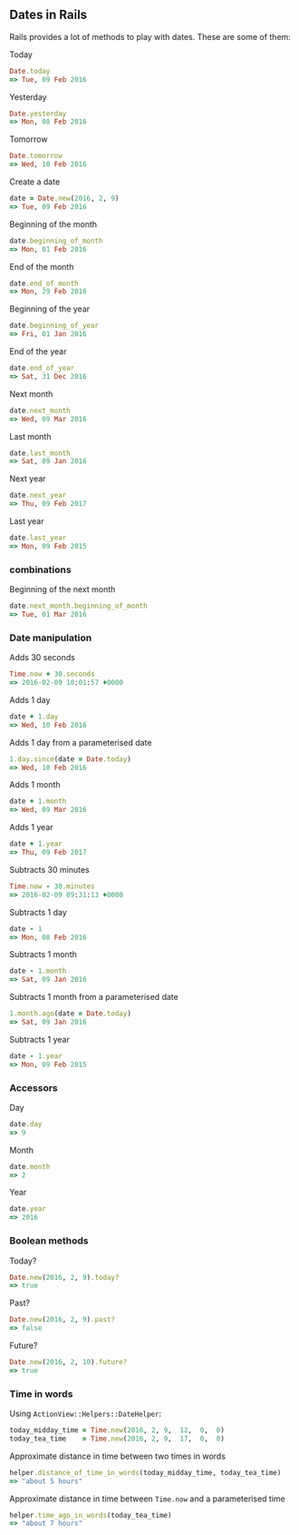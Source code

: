 ## Dates in Rails

Rails provides a lot of methods to play with dates. These are some of them:

Today
```ruby
Date.today
=> Tue, 09 Feb 2016
```

Yesterday
```ruby
Date.yesterday
=> Mon, 08 Feb 2016
```

Tomorrow
```ruby
Date.tomorrow
=> Wed, 10 Feb 2016
```

Create a date
```ruby
date = Date.new(2016, 2, 9)
=> Tue, 09 Feb 2016
```

Beginning of the month
```ruby
date.beginning_of_month
=> Mon, 01 Feb 2016
```

End of the month
```ruby
date.end_of_month
=> Mon, 29 Feb 2016
```

Beginning of the year
```ruby
date.beginning_of_year
=> Fri, 01 Jan 2016
```

End of the year
```ruby
date.end_of_year
=> Sat, 31 Dec 2016
```

Next month
```ruby
date.next_month
=> Wed, 09 Mar 2016
```

Last month
```ruby
date.last_month
=> Sat, 09 Jan 2016
```

Next year
```ruby
date.next_year
=> Thu, 09 Feb 2017
```

Last year
```ruby
date.last_year
=> Mon, 09 Feb 2015
```

### combinations

Beginning of the next month
```ruby
date.next_month.beginning_of_month
=> Tue, 01 Mar 2016
```


### Date manipulation

Adds 30 seconds
```ruby
Time.now + 30.seconds
=> 2016-02-09 10:01:57 +0000
```

Adds 1 day
```ruby
date + 1.day
=> Wed, 10 Feb 2016
```

Adds 1 day from a parameterised date
```ruby
1.day.since(date = Date.today)
=> Wed, 10 Feb 2016
```

Adds 1 month
```ruby
date + 1.month
=> Wed, 09 Mar 2016
```

Adds 1 year
```ruby
date + 1.year
=> Thu, 09 Feb 2017
```

Subtracts 30 minutes
```ruby
Time.now - 30.minutes
=> 2016-02-09 09:31:13 +0000
```

Subtracts 1 day
```ruby
date - 1
=> Mon, 08 Feb 2016
```

Subtracts 1 month
```ruby
date - 1.month
=> Sat, 09 Jan 2016
```

Subtracts 1 month from a parameterised date
```ruby
1.month.ago(date = Date.today)
=> Sat, 09 Jan 2016
```

Subtracts 1 year
```ruby
date - 1.year
=> Mon, 09 Feb 2015
```


### Accessors

Day
```ruby
date.day
=> 9
```

Month
```ruby
date.month
=> 2
```

Year
```ruby
date.year
=> 2016
```


### Boolean methods

Today?
```ruby
Date.new(2016, 2, 9).today?
=> true
```

Past?
```ruby
Date.new(2016, 2, 9).past?
=> false
```

Future?
```ruby
Date.new(2016, 2, 10).future?
=> true
```


### Time in words

Using `ActionView::Helpers::DateHelper`:

```ruby
today_midday_time = Time.new(2016, 2, 9,  12,  0,  0)
today_tea_time    = Time.new(2016, 2, 9,  17,  0,  0)
```

Approximate distance in time between two times in words
```ruby
helper.distance_of_time_in_words(today_midday_time, today_tea_time)
=> "about 5 hours"
```

Approximate distance in time between `Time.now` and a parameterised time
```ruby
helper.time_ago_in_words(today_tea_time)
=> "about 7 hours"
```
